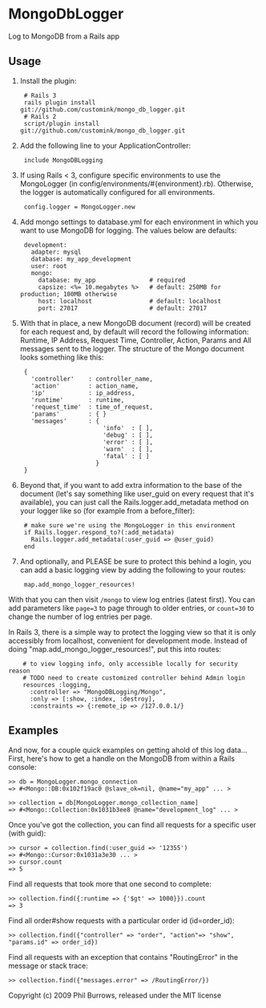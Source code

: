 # MongoDbLogger

Log to MongoDB from a Rails app

## Usage

1. Install the plugin:

        # Rails 3
        rails plugin install git://github.com/customink/mongo_db_logger.git
        # Rails 2
        script/plugin install git://github.com/customink/mongo_db_logger.git

1. Add the following line to your ApplicationController:

        include MongoDBLogging

1. If using Rails < 3, configure specific environments to use the MongoLogger (in config/environments/#{environment}.rb).  Otherwise, the logger is
automatically configured for all environments.

        config.logger = MongoLogger.new

1. Add mongo settings to database.yml for each environment in which you want to use MongoDB for logging. The values below are defaults:

        development:
          adapter: mysql
          database: my_app_development
          user: root
          mongo:
            database: my_app               # required
            capsize: <%= 10.megabytes %>   # default: 250MB for production; 100MB otherwise
            host: localhost                # default: localhost
            port: 27017                    # default: 27017

1. With that in place, a new MongoDB document (record) will be created for each request and,
  by default will record the following information: Runtime, IP Address, Request Time, Controller,
  Action, Params and All messages sent to the logger. The structure of the Mongo document looks something like this:

        {
          'controller'    : controller_name,
          'action'        : action_name,
          'ip'            : ip_address,
          'runtime'       : runtime,
          'request_time'  : time_of_request,
          'params'        : { }
          'messages'      : {
                              'info'  : [ ],
                              'debug' : [ ],
                              'error' : [ ],
                              'warn'  : [ ],
                              'fatal' : [ ]
                            }
        }

1. Beyond that, if you want to add extra information to the base of the document
  (let's say something like user_guid on every request that it's available),
  you can just call the Rails.logger.add_metadata method on your logger like so
  (for example from a before_filter):

        # make sure we're using the MongoLogger in this environment
        if Rails.logger.respond_to?(:add_metadata)
          Rails.logger.add_metadata(:user_guid => @user_guid)
        end

1. And optionally, and PLEASE be sure to protect this behind a login, you can add a basic
logging view by adding the following to your routes:

        map.add_mongo_logger_resources!

  With that you can then visit `/mongo` to view log entries (latest first).  You can add
  parameters like `page=3` to page through to older entries, or `count=30` to change the
  number of log entries per page.

  In Rails 3, there is a simple way to protect the logging view so that it is only accessibly from localhost, convenient for development mode.
  Instead of doing "map.add_mongo_logger_resources!", put this into routes:

        # to view logging info, only accessible locally for security reason
        # TODO need to create customized controller behind Admin login
        resources :logging,
          :controller => "MongoDBLogging/Mongo",
          :only => [:show, :index, :destroy],
          :constraints => {:remote_ip => /127.0.0.1/}

  
## Examples

And now, for a couple quick examples on getting ahold of this log data…
First, here's how to get a handle on the MongoDB from within a Rails console:

    >> db = MongoLogger.mongo_connection
    => #<Mongo::DB:0x102f19ac0 @slave_ok=nil, @name="my_app" ... >

    >> collection = db[MongoLogger.mongo_collection_name]
    => #<Mongo::Collection:0x1031b3ee8 @name="development_log" ... >

Once you've got the collection, you can find all requests for a specific user (with guid):

    >> cursor = collection.find(:user_guid => '12355')
    => #<Mongo::Cursor:0x1031a3e30 ... >
    >> cursor.count
    => 5

Find all requests that took more that one second to complete:

    >> collection.find({:runtime => {'$gt' => 1000}}).count
    => 3

Find all order#show requests with a particular order id (id=order_id):

    >> collection.find({"controller" => "order", "action"=> "show", "params.id" => order_id})

Find all requests with an exception that contains "RoutingError" in the message or stack trace:

    >> collection.find({"messages.error" => /RoutingError/})

Copyright (c) 2009 Phil Burrows, released under the MIT license
